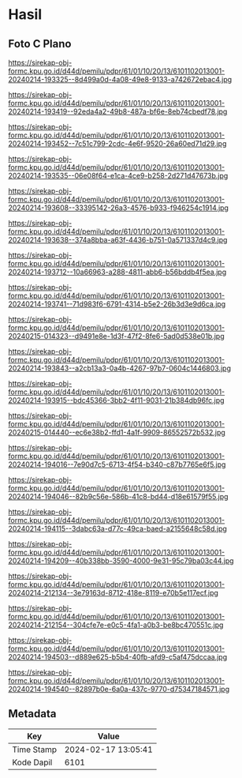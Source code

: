 # Hasil

## Foto C Plano

https://sirekap-obj-formc.kpu.go.id/d44d/pemilu/pdpr/61/01/10/20/13/6101102013001-20240214-193325--8d499a0d-4a08-49e8-9133-a742672ebac4.jpg

https://sirekap-obj-formc.kpu.go.id/d44d/pemilu/pdpr/61/01/10/20/13/6101102013001-20240214-193419--92eda4a2-49b8-487a-bf6e-8eb74cbedf78.jpg

https://sirekap-obj-formc.kpu.go.id/d44d/pemilu/pdpr/61/01/10/20/13/6101102013001-20240214-193452--7c51c799-2cdc-4e6f-9520-26a60ed71d29.jpg

https://sirekap-obj-formc.kpu.go.id/d44d/pemilu/pdpr/61/01/10/20/13/6101102013001-20240214-193535--06e08f64-e1ca-4ce9-b258-2d271d47673b.jpg

https://sirekap-obj-formc.kpu.go.id/d44d/pemilu/pdpr/61/01/10/20/13/6101102013001-20240214-193608--33395142-26a3-4576-b933-f946254c1914.jpg

https://sirekap-obj-formc.kpu.go.id/d44d/pemilu/pdpr/61/01/10/20/13/6101102013001-20240214-193638--374a8bba-a63f-4436-b751-0a571337d4c9.jpg

https://sirekap-obj-formc.kpu.go.id/d44d/pemilu/pdpr/61/01/10/20/13/6101102013001-20240214-193712--10a66963-a288-4811-abb6-b56bddb4f5ea.jpg

https://sirekap-obj-formc.kpu.go.id/d44d/pemilu/pdpr/61/01/10/20/13/6101102013001-20240214-193741--71d983f6-6791-4314-b5e2-26b3d3e9d6ca.jpg

https://sirekap-obj-formc.kpu.go.id/d44d/pemilu/pdpr/61/01/10/20/13/6101102013001-20240215-014323--d9491e8e-1d3f-47f2-8fe6-5ad0d538e01b.jpg

https://sirekap-obj-formc.kpu.go.id/d44d/pemilu/pdpr/61/01/10/20/13/6101102013001-20240214-193843--a2cb13a3-0a4b-4267-97b7-0604c1446803.jpg

https://sirekap-obj-formc.kpu.go.id/d44d/pemilu/pdpr/61/01/10/20/13/6101102013001-20240214-193915--bdc45366-3bb2-4f11-9031-21b384db96fc.jpg

https://sirekap-obj-formc.kpu.go.id/d44d/pemilu/pdpr/61/01/10/20/13/6101102013001-20240215-014440--ec6e38b2-ffd1-4a1f-9909-86552572b532.jpg

https://sirekap-obj-formc.kpu.go.id/d44d/pemilu/pdpr/61/01/10/20/13/6101102013001-20240214-194016--7e90d7c5-6713-4f54-b340-c87b7765e6f5.jpg

https://sirekap-obj-formc.kpu.go.id/d44d/pemilu/pdpr/61/01/10/20/13/6101102013001-20240214-194046--82b9c56e-586b-41c8-bd44-d18e61579f55.jpg

https://sirekap-obj-formc.kpu.go.id/d44d/pemilu/pdpr/61/01/10/20/13/6101102013001-20240214-194115--3dabc63a-d77c-49ca-baed-a2155648c58d.jpg

https://sirekap-obj-formc.kpu.go.id/d44d/pemilu/pdpr/61/01/10/20/13/6101102013001-20240214-194209--40b338bb-3590-4000-9e31-95c79ba03c44.jpg

https://sirekap-obj-formc.kpu.go.id/d44d/pemilu/pdpr/61/01/10/20/13/6101102013001-20240214-212134--3e79163d-8712-418e-8119-e70b5e117ecf.jpg

https://sirekap-obj-formc.kpu.go.id/d44d/pemilu/pdpr/61/01/10/20/13/6101102013001-20240214-212154--304cfe7e-e0c5-4fa1-a0b3-be8bc470551c.jpg

https://sirekap-obj-formc.kpu.go.id/d44d/pemilu/pdpr/61/01/10/20/13/6101102013001-20240214-194503--d889e625-b5b4-40fb-afd9-c5af475dccaa.jpg

https://sirekap-obj-formc.kpu.go.id/d44d/pemilu/pdpr/61/01/10/20/13/6101102013001-20240214-194540--82897b0e-6a0a-437c-9770-d75347184571.jpg


## Metadata

| Key        | Value               |
| ---------- | ------------------- |
| Time Stamp | 2024-02-17 13:05:41 |
| Kode Dapil | 6101                |



